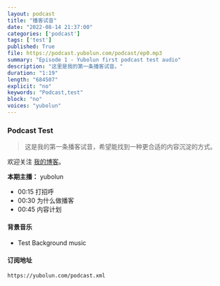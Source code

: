 ```yaml
---
layout: podcast
title: "播客试音"
date: "2022-08-14 21:37:00"
categories: ['podcast']
tags: ['test']
published: True
file: https://podcast.yubolun.com/podcast/ep0.mp3
summary: "Episode 1 - Yubolun first podcast test audio"
description: "这里是我的第一条播客试音。"
duration: "1:19" 
length: "684507"
explicit: "no" 
keywords: "Podcast,test"
block: "no" 
voices: "yubolun"
---
```


### Podcast Test

> 这是我的第一条播客试音，希望能找到一种更合适的内容沉淀的方式。

<!--more-->

欢迎关注 [我的博客](https://yubolun.com)。

**本期主播：** yubolun

* 00:15 打招呼
* 00:30 为什么做播客
* 00:45 内容计划

#### 背景音乐

* Test Background music

#### 订阅地址

```
https://yubolun.com/podcast.xml
```





  

